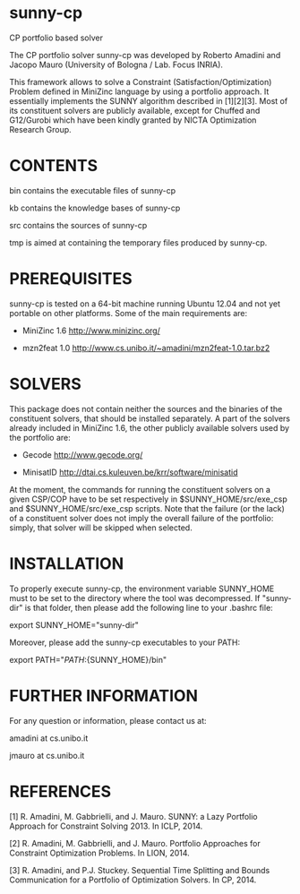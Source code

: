 sunny-cp
========

CP portfolio based solver

The CP portfolio solver sunny-cp was developed by Roberto Amadini and Jacopo 
Mauro (University of Bologna / Lab. Focus INRIA).

This framework allows to solve a Constraint (Satisfaction/Optimization) Problem 
defined in MiniZinc language by using a portfolio approach.
It essentially implements the SUNNY algorithm described in [1][2][3].
Most of its constituent solvers are publicly available, except for Chuffed and 
G12/Gurobi which have been kindly granted by NICTA Optimization Research Group.

CONTENTS
========

  bin		contains the executable files of sunny-cp
  
  kb		contains the knowledge bases of sunny-cp
  
  src		contains the sources of sunny-cp
		
  tmp		is aimed at containing the temporary files produced by sunny-cp.

PREREQUISITES
=============

sunny-cp is tested on a 64-bit machine running Ubuntu 12.04 and not yet portable 
on other platforms. Some of the main requirements are:

+ MiniZinc 1.6
  http://www.minizinc.org/

+ mzn2feat 1.0
  http://www.cs.unibo.it/~amadini/mzn2feat-1.0.tar.bz2

SOLVERS
=======

This package does not contain neither the sources and the binaries of the 
constituent solvers, that should be installed separately.
A part of the solvers already included in MiniZinc 1.6, the other publicly 
available solvers used by the portfolio are:
  
+ Gecode
  http://www.gecode.org/

+ MinisatID
  http://dtai.cs.kuleuven.be/krr/software/minisatid

At the moment, the commands for running the constituent solvers on a given 
CSP/COP have to be set respectively in $SUNNY_HOME/src/exe_csp and 
$SUNNY_HOME/src/exe_csp scripts. Note that the failure (or the lack) of a 
constituent solver does not imply the overall failure of the portfolio: simply, 
that solver will be skipped when selected.
  
INSTALLATION
=============

To properly execute sunny-cp, the environment variable SUNNY_HOME must to be set 
to the directory where the tool was decompressed. If "sunny-dir" is that folder,
then please add the following line to your .bashrc file:

  export SUNNY_HOME="sunny-dir"

Moreover, please add the sunny-cp executables to your PATH:

  export PATH="${PATH}:${SUNNY_HOME}/bin"
	
FURTHER INFORMATION
===================

For any question or information, please contact us at:

  amadini at cs.unibo.it

  jmauro  at cs.unibo.it

REFERENCES
==========

  [1] R. Amadini, M. Gabbrielli, and J. Mauro. SUNNY: a Lazy Portfolio Approach 
      for Constraint Solving 2013. In ICLP, 2014.

  [2] R. Amadini, M. Gabbrielli, and J. Mauro. Portfolio Approaches for 
      Constraint Optimization Problems. In LION, 2014.

  [3] R. Amadini, and P.J. Stuckey. Sequential Time Splitting and Bounds 
      Communication for a Portfolio of Optimization Solvers. In CP, 2014.
